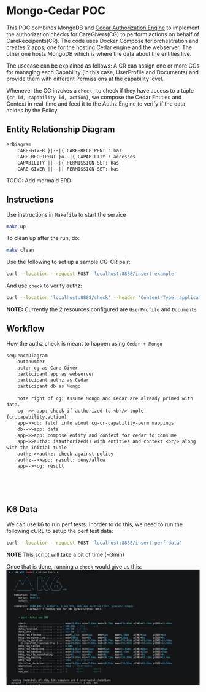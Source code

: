 # Mongo-Cedar POC
This POC combines MongoDB and [Cedar Authorization Engine](https://docs.cedarpolicy.com/) to implement the authorization checks for CareGivers(CG) to perform actions on behalf of CareReceipents(CR). The code uses Docker Compose for orchestration and creates 2 apps, one for the hosting Cedar engine and the webserver. The other one hosts MongoDB which is where the data about the entities live.

The usecase can be explained as follows:
A CR can assign one or more CGs for managing each Capability (in this case, UserProfile and Documents) and provide them with different Permissions at the capability level.

Whenever the CG invokes a `check` , to check if they have access to a tuple `{cr id, capability id, action}`, we compose the Cedar Entities and Context in real-time and feed it to the Authz Engine to verify if the data abides by the Policy.

## Entity Relationship Diagram
```mermaid
erDiagram
    CARE-GIVER }|--|{ CARE-RECEIPENT : has
    CARE-RECEIPENT }o--|{ CAPABILITY : accesses
    CAPABILITY ||--|{ PERMISSION-SET: has
    CARE-GIVER ||--|| PERMISSION-SET: has
```

TODO: Add mermaid ERD
## Instructions
Use instructions in `Makefile` to start the service
```bash
make up
```
To clean up after the run, do:
```bash
make clean
```

Use the following to set up a sample CG-CR pair:
```bash
curl --location --request POST 'localhost:8888/insert-example'
```

And use `check` to verify authz:
```bash
curl --location 'localhost:8888/check' --header 'Content-Type: application/json' --data '{"cg":"cg1","cr":"cr14","action":"READ","resource":"UserProfile"}'
```

**NOTE:** Currently the 2 resources configured are `UserProfile` and `Documents`

## Workflow
How the authz check is meant to happen using `Cedar + Mongo`

```mermaid
sequenceDiagram
    autonumber
    actor cg as Care-Giver
    participant app as webserver
    participant authz as Cedar
    participant db as Mongo

    note right of cg: Assume Mongo and Cedar are already primed with data.
    cg ->> app: check if authorized to <br/> tuple {cr,capability,action}
    app->>db: fetch info about cg-cr-capability-perm mappings
    db-->>app: data
    app->>app: compose entity and context for cedar to consume
    app->>authz: isAuthorized() with entities and context <br/> along with the initial tuple
    authz->>authz: check against policy
    authz-->>app: result: deny/allow
    app-->>cg: result

    
    
    
```

## K6 Data
We can use k6 to run perf tests.
Inorder to do this, we need to run the following cURL to setup the perf test data:
```bash
curl --location --request POST 'localhost:8888/insert-perf-data'
```
**NOTE** This script will take a bit of time (~3min)

Once that is done, running a `check` would give us this:
![alt text](k6/1%20million%20CG-CR.png "Title")